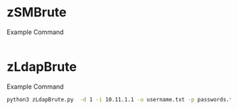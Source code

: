 # zSMBrute
Example Command
``` bash

```

# zLdapBrute
Example Command
``` bash
python3 zLdapBrute.py  -d 1 -i 10.11.1.1 -u username.txt -p passwords.txt -t ldap -n DC=test,DC=labs --domain-shortname test
```
